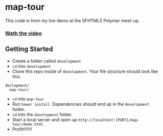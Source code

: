 # map-tour

This code is from my live demo at the SFHTML5 Polymer meet-up.

### [Wath the video](https://www.youtube.com/watch?v=mN7IAaRdi_k&feature=share&t=2h41m10s)

## Getting Started

- Create a folder called `development`
- `cd` into `development`
- Clone this repo inside of `development`. Your file structure should look like this:

```
devlopment/
  map-tour/
```

- `cd` into `map-tour`
- Run `bower install`. Dependencies should end up in the `development` folder.
- `cd` into the `development` folder.
- Start a local server and open up `http://localhost:[PORT]/map-tour/demo.html`
- Profit!!!!!!!
